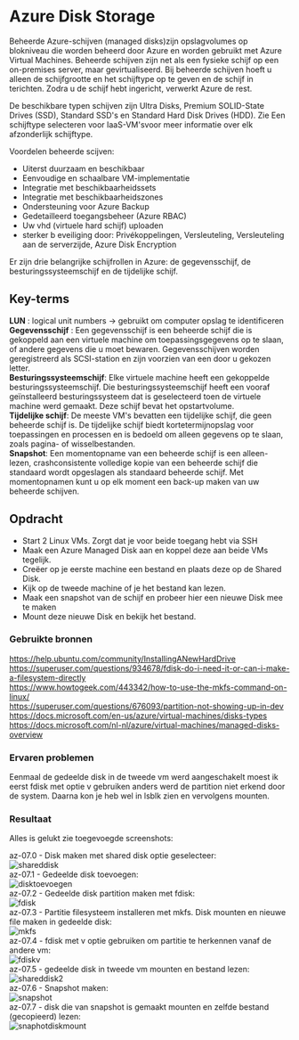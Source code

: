 # Azure Disk Storage
Beheerde Azure-schijven (managed disks)zijn opslagvolumes op blokniveau die worden beheerd door Azure en worden gebruikt met Azure Virtual Machines. Beheerde schijven zijn net als een fysieke schijf op een on-premises server, maar gevirtualiseerd. Bij beheerde schijven hoeft u alleen de schijfgrootte en het schijftype op te geven en de schijf in terichten. Zodra u de schijf hebt ingericht, verwerkt Azure de rest.

De beschikbare typen schijven zijn Ultra Disks, Premium SOLID-State Drives (SSD), Standard SSD's en Standard Hard Disk Drives (HDD). Zie Een schijftype selecteren voor IaaS-VM'svoor meer informatie over elk afzonderlijk schijftype. 

Voordelen beheerde scijven:
- Uiterst duurzaam en beschikbaar
- Eenvoudige en schaalbare VM-implementatie
- Integratie met beschikbaarheidssets
- Integratie met beschikbaarheidszones
- Ondersteuning voor Azure Backup
- Gedetailleerd toegangsbeheer (Azure RBAC) 
- Uw vhd (virtuele hard schijf) uploaden
- sterker b eveiliging door: Privékoppelingen, Versleuteling, Versleuteling aan de serverzijde, Azure Disk Encryption

Er zijn drie belangrijke schijfrollen in Azure: de gegevensschijf, de besturingssysteemschijf en de tijdelijke schijf. 

## Key-terms
**LUN** : logical unit numbers -> gebruikt om computer opslag te identificeren  
**Gegevensschijf** : Een gegevensschijf is een beheerde schijf die is gekoppeld aan een virtuele machine om toepassingsgegevens op te slaan, of andere gegevens die u moet bewaren. Gegevensschijven worden geregistreerd als SCSI-station en zijn voorzien van een door u gekozen letter.  
**Besturingssysteemschijf**: Elke virtuele machine heeft een gekoppelde besturingssysteemschijf. Die besturingssysteemschijf heeft een vooraf geïnstalleerd besturingssysteem dat is geselecteerd toen de virtuele machine werd gemaakt. Deze schijf bevat het opstartvolume.  
**Tijdelijke schijf**: De meeste VM's bevatten een tijdelijke schijf, die geen beheerde schijf is. De tijdelijke schijf biedt kortetermijnopslag voor toepassingen en processen en is bedoeld om alleen gegevens op te slaan, zoals pagina- of wisselbestanden.  
**Snapshot**: Een momentopname van een beheerde schijf is een alleen-lezen, crashconsistente volledige kopie van een beheerde schijf die standaard wordt opgeslagen als standaard beheerde schijf. Met momentopnamen kunt u op elk moment een back-up maken van uw beheerde schijven.  

## Opdracht
-	Start 2 Linux VMs. Zorgt dat je voor beide toegang hebt via SSH
-	Maak een Azure Managed Disk aan en koppel deze aan beide VMs tegelijk.
-	Creëer op je eerste machine een bestand en plaats deze op de Shared Disk.
-	Kijk op de tweede machine of je het bestand kan lezen.
-	Maak een snapshot van de schijf en probeer hier een nieuwe Disk mee te maken
-	Mount deze nieuwe Disk en bekijk het bestand. 

### Gebruikte bronnen
https://help.ubuntu.com/community/InstallingANewHardDrive  
https://superuser.com/questions/934678/fdisk-do-i-need-it-or-can-i-make-a-filesystem-directly  
https://www.howtogeek.com/443342/how-to-use-the-mkfs-command-on-linux/  
https://superuser.com/questions/676093/partition-not-showing-up-in-dev  
https://docs.microsoft.com/en-us/azure/virtual-machines/disks-types  
https://docs.microsoft.com/nl-nl/azure/virtual-machines/managed-disks-overview  

### Ervaren problemen
Eenmaal de gedeelde disk in de tweede vm werd aangeschakelt moest ik eerst fdisk met optie v gebruiken anders werd de partition niet erkend door de system. Daarna kon je heb wel in lsblk zien en vervolgens mounten.

### Resultaat
Alles is gelukt zie toegevoegde screenshots:  

az-07.0 - Disk maken met shared disk optie geselecteer:  
![shareddisk](../00_includes/az-07.0.png)  
az-07.1 - Gedeelde disk toevoegen:  
![disktoevoegen](../00_includes/az-07.1.png)  
az-07.2 - Gedeelde disk partition maken met fdisk:  
![fdisk](../00_includes/az-07.2.png)  
az-07.3 - Partitie filesysteem installeren met mkfs. Disk mounten en nieuwe file maken in gedeelde disk:  
![mkfs](../00_includes/az-07.3.png)  
az-07.4 - fdisk met v optie gebruiken om partitie te herkennen vanaf de andere vm:  
![fdiskv](../00_includes/az-07.4.png)  
az-07.5 - gedeelde disk in tweede vm mounten en bestand lezen:  
![shareddisk2](../00_includes/az-07.5.png)  
az-07.6 - Snapshot maken:  
![snapshot](../00_includes/az-07.6.png)  
az-07.7 - disk die van snapshot is gemaakt mounten en zelfde bestand (gecopieerd) lezen:  
![snaphotdiskmount](../00_includes/az-07.7.png)  

